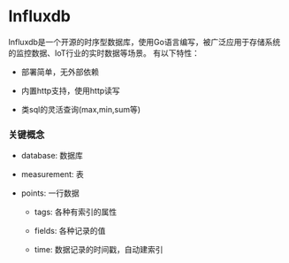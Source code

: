 # Influxdb

Influxdb是一个开源的时序型数据库，使用Go语言编写，被广泛应用于存储系统的监控数据、IoT行业的实时数据等场景。
有以下特性：

- 部署简单，无外部依赖

- 内置http支持，使用http读写

- 类sql的灵活查询(max,min,sum等)

### 关键概念

- database: 数据库

- measurement: 表

- points: 一行数据

    - tags: 各种有索引的属性
    
    - fields: 各种记录的值
    
    - time: 数据记录的时间戳，自动建索引
